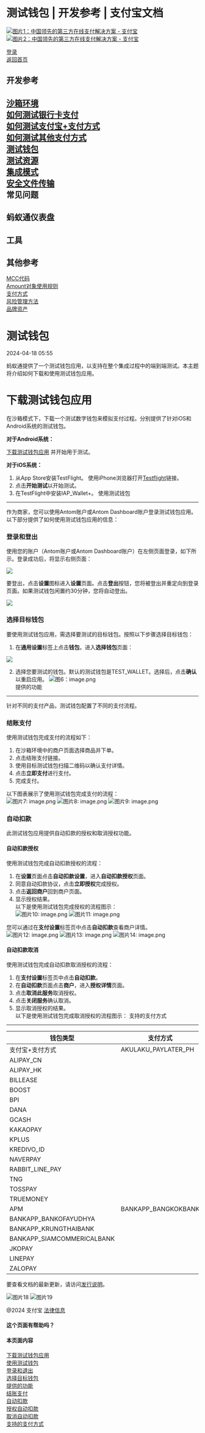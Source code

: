 测试钱包 | 开发参考 | 支付宝文档
==================

[![图片1：中国领先的第三方在线支付解决方案 - 支付宝](https://ac.alipay.com/storage/2024/3/26/d66c43c0-440d-4c97-9976-f2028a2c8c5e.svg)](/docs/) [![图片2：中国领先的第三方在线支付解决方案 - 支付宝](https://ac.alipay.com/storage/2024/3/26/a48bd336-aea0-4f16-bf83-616eacbb4434.svg)](/docs/)

[登录](https://global.alipay.com/ilogin/account_login.htm?goto=https%3A%2F%2Fglobal.alipay.com%2Fdocs%2Fac%2Fref%2Ftestwallet)  
[返回首页](../../)

开发参考
--------

[沙箱环境](/docs/ac/ref/sandbox)  
[如何测试银行卡支付](/docs/ac/ref/card)  
[如何测试支付宝+支付方式](/docs/ac/ref/wallet)  
[如何测试其他支付方式](/docs/ac/ref/other)  
[测试钱包](/docs/ac/ref/testwallet)  
[测试资源](/docs/ac/ref/test_resource)  
[集成模式](/docs/ac/ref/oy9921)  
[安全文件传输](/docs/ac/ref/xgcpey)  
常见问题
--------

蚂蚁通仪表盘
------------

工具
----

其他参考
--------

[MCC代码](/docs/ac/ref/mcccodes)  
[Amount对象使用规则](/docs/ac/ref/cc)  
[支付方式](/docs/ac/ref/payment_method)  
[风险管理方法](/docs/ac/ref/risk_methods)  
[品牌资产](/docs/ac/ref/brandasset)  

测试钱包
==========

2024-04-18 05:55

蚂蚁通提供了一个测试钱包应用，以支持在整个集成过程中的端到端测试。本主题将介绍如何下载和使用测试钱包应用。

下载测试钱包应用
==================

在沙箱模式下，下载一个测试数字钱包来模拟支付过程。分别提供了针对iOS和Android系统的测试钱包。

**对于Android系统：**

[下载测试钱包应用](https://mdn.alipayobjects.com/portal_1iloqt/afts/file/A*Fw2yT4DEr3QAAAAAAAAAAAAAAQAAAQ) 并开始用于测试。

**对于iOS系统：**

1.  从App Store安装TestFlight。
使用iPhone浏览器打开[Testflight](https://testflight.apple.com/join/eFAxdeIz)链接。
2. 点击**开始测试**以开始测试。
3. 在TestFlight中安装IAP\_Wallet+。
使用测试钱包
------------

作为商家，您可以使用Antom账户或Antom Dashboard账户登录测试钱包应用。以下部分提供了如何使用测试钱包应用的信息：

### 登录和登出

使用您的账户（Antom账户或Antom Dashboard账户）在左侧页面登录，如下所示。登录成功后，将显示右侧页面：

![](https://idocs-assets.marmot-cloud.com/storage/idocs87c36dc8dac653c1/1710230248667-539ab7be-b830-421f-9e2f-071b1e4c00ab.png)

要登出，点击**设置**图标进入**设置**页面。点击**登出**按钮，您将被登出并重定向到登录页面。如果测试钱包闲置约30分钟，您将自动登出。

![](https://idocs-assets.marmot-cloud.com/storage/idocs87c36dc8dac653c1/1710486045856-c3a00972-f335-4d3c-9a57-f880d37e4d98.png)

### 选择目标钱包

要使用测试钱包应用，需选择要测试的目标钱包。按照以下步骤选择目标钱包：

1. 在**通用设置**标签上点击**钱包**，进入**选择钱包**页面：

![](https://idocs-assets.marmot-cloud.com/storage/idocs87c36dc8dac653c1/1710231746255-2b367efb-853f-486d-a04d-a60b4ed1acbe.png)

2. 选择您要测试的钱包。默认的测试钱包是TEST\_WALLET。选择后，点击**确认**以重启应用。
![图6：image.png](https://idocs-assets.marmot-cloud.com/storage/idocs87c36dc8dac653c1/1710231753094-322a8486-4e63-4690-ae7d-3836d476da5a.png)  
提供的功能
----------------

针对不同的支付产品，测试钱包配置了不同的支付流程。
### 结账支付  
使用测试钱包完成支付的流程如下：  
1. 在沙箱环境中的商户页面选择商品并下单。
2. 点击结账支付链接。
3. 使用目标测试钱包扫描二维码以确认支付详情。
4. 点击**立即支付**进行支付。
5. 完成支付。  

以下图表展示了使用测试钱包完成支付的流程：  
![图片7: image.png](https://idocs-assets.marmot-cloud.com/storage/idocs87c36dc8dac653c1/1710231260186-8d522bf5-0864-4181-8263-d198690ea294.png) ![图片8: image.png](https://idocs-assets.marmot-cloud.com/storage/idocs87c36dc8dac653c1/1710231270735-876be9fc-5b37-4a09-87c2-b146a7718888.png) ![图片9: image.png](https://idocs-assets.marmot-cloud.com/storage/idocs87c36dc8dac653c1/1710231283218-63c4e074-8078-4409-a9a1-3503c7c46cac.png)
### 自动扣款  
此测试钱包应用提供自动扣款的授权和取消授权功能。  

#### 自动扣款授权  
使用测试钱包完成自动扣款授权的流程：  
1. 在**设置**页面点击**自动扣款设置**，进入**自动扣款授权**页面。
2. 同意自动扣款协议，点击**立即授权**完成授权。
3. 点击**返回商户**回到商户页面。
4. 显示授权结果。  
以下是使用测试钱包完成授权的流程图示：  
![图片10: image.png](https://idocs-assets.marmot-cloud.com/storage/idocs87c36dc8dac653c1/1655997787774-be50cc28-cf78-483c-aa00-5700b7bf4be7.png) ![图片11: image.png](https://idocs-assets.marmot-cloud.com/storage/idocs87c36dc8dac653c1/1655997797928-ace92074-a547-4590-b718-06b8481fd08c.png)  

您可以通过在**支付设置**标签页中点击**自动扣款**查看商户详情。  
![图片12: image.png](https://idocs-assets.marmot-cloud.com/storage/idocs87c36dc8dac653c1/1655997804874-d856d579-df13-484e-83e6-d590aded1f2a.png) ![图片13: image.png](https://idocs-assets.marmot-cloud.com/storage/idocs87c36dc8dac653c1/1655997810433-ed313314-0020-4b2f-a3f7-caad550fb128.png) ![图片14: image.png](https://idocs-assets.marmot-cloud.com/storage/idocs87c36dc8dac653c1/1655997862404-3860f89c-c849-45fa-9bd9-c4c0ff476aa8.png)  

#### 自动扣款取消  
使用测试钱包完成自动扣款取消授权的流程：  
1. 在**支付设置**标签页中点击**自动扣款**。
2. 在**自动扣款**页面点击**商户**，进入**授权详情**页面。
3. 点击**取消此服务**取消授权。
4. 点击**关闭服务**确认取消。
5. 显示取消授权的结果。  
以下是使用测试钱包完成取消授权的流程图示：
支持的支付方式
----------------

| **钱包类型** | **支付方式** |
| --- | --- |
| 支付宝+支付方式 | AKULAKU\_PAYLATER\_PH |
| ALIPAY\_CN |
| ALIPAY\_HK |
| BILLEASE |
| BOOST |
| BPI |
| DANA |
| GCASH |
| KAKAOPAY |
| KPLUS |
| KREDIVO\_ID |
| NAVERPAY |
| RABBIT\_LINE\_PAY |
| TNG |
| TOSSPAY |
| TRUEMONEY |
| APM | BANKAPP\_BANGKOKBANK |
| BANKAPP\_BANKOFAYUDHYA |
| BANKAPP\_KRUNGTHAIBANK |
| BANKAPP\_SIAMCOMMERICALBANK |
| JKOPAY |
| LINEPAY |
| ZALOPAY |

要查看文档的最新更新，请访问[发行说明](https://global.alipay.com/docs/releasenotes)。

![图片18](https://ac.alipay.com/storage/2021/5/20/19b2c126-9442-4f16-8f20-e539b1db482a.png) ![图片19](https://ac.alipay.com/storage/2021/5/20/e9f3f154-dbf0-455f-89f0-b3d4e0c14481.png)

@2024 支付宝 [法律信息](https://global.alipay.com/docs/ac/platform/membership)

#### 这个页面有帮助吗？

#### 本页面内容

[下载测试钱包应用](#VMtOR "下载测试钱包应用")  
[使用测试钱包](#b0IMZ "使用测试钱包")  
[登录和退出](#QXkv0 "登录和退出")  
[选择目标钱包](#OAoPl "选择目标钱包")  
[提供的功能](#riI1b "提供的功能")  
[结账支付](#oqIU6 "结账支付")  
[自动扣款](#yROv5 "自动扣款")  
[授权自动扣款](#zW87M "授权自动扣款")  
[取消自动扣款](#OPvVW "取消自动扣款")  
[支持的支付方式](#R7VtY "支持的支付方式")